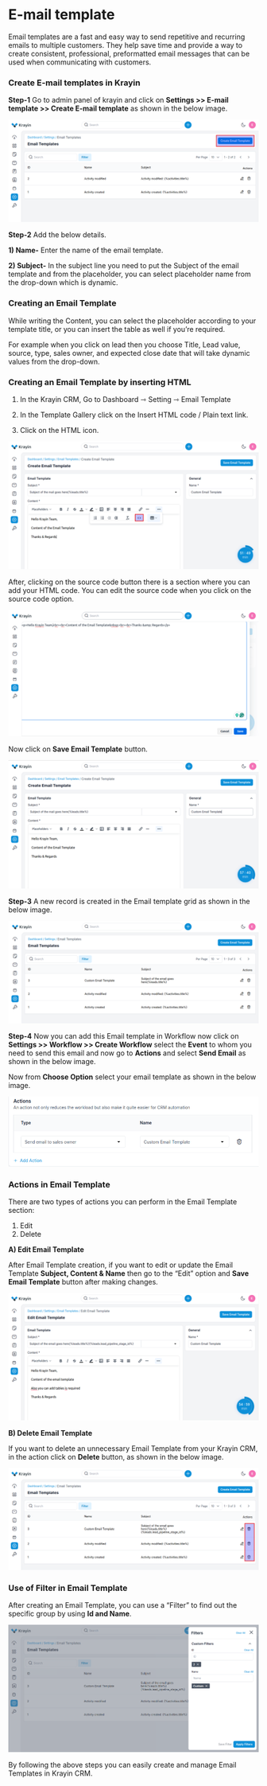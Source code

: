 # E-mail template

Email templates are a fast and easy way to send repetitive and recurring emails to multiple customers. They help save time and provide a way to create consistent, professional, preformatted email messages that can be used when communicating with customers.

### Create E-mail templates in Krayin

**Step-1** Go to admin panel of krayin and click on **Settings >> E-mail template >> Create E-mail template** as shown in the below image.

![Email Template](../../assets/2.x/images/setting/emailTemplate.png)

**Step-2** Add the below details.

**1) Name-** Enter the name of the email template.

**2) Subject-** In the subject line you need to put the Subject of the email template and from the placeholder, you can select placeholder name from the drop-down which is dynamic.

### Creating an Email Template

While writing the Content, you can select the placeholder according to your template title, or you can insert the table as well if you’re required.

For example when you click on lead then you choose Title, Lead value, source, type, sales owner, and expected close date that will take dynamic values from the drop-down.

### Creating an Email Template by inserting HTML
 
1) In the Krayin CRM, Go to Dashboard ⇾ Setting ⇾ Email Template

2) In the Template Gallery click on the Insert HTML code / Plain text link.

3) Click on the HTML icon.

![Create Template](../../assets/2.x/images/setting/html.png)

After, clicking on the source code button there is a section where you can add your HTML code. You can edit the source code when you click on the source code option.

![Create Template](../../assets/2.x/images/setting/htmlCode.png)

Now click on **Save Email Template** button.

![Create Template](../../assets/2.x/images/setting/createTemplate.png)

**Step-3** A new record is created in the Email template grid as shown in the below image.

![Template Grid](../../assets/2.x/images/setting/templateGrid.png)

**Step-4** Now you can add this Email template in Workflow now click on **Settings >> Workflow >> Create Workflow** select the **Event** to whom you need to send this email and now go to **Actions** and select **Send Email** as shown in the below image.
 
Now from **Choose Option** select your email template as shown in the below image.

![Workflow](../../assets/2.x/images/setting/assignTemplate.png)

### Actions in Email Template

There are two types of actions you can perform in the Email Template section:

1) Edit
2) Delete

**A) Edit Email Template**

After Email Template creation, if you want to edit or update the Email Template **Subject, Content & Name** then go to the “Edit” option and **Save Email Template** button after making changes. 

![Group Edit](../../assets/2.x/images/setting/editTemplate.png)

**B) Delete Email Template**

If you want to delete an unnecessary Email Template from your Krayin CRM, in the action click on **Delete** button, as shown in the below image.

![Group Delete](../../assets/2.x/images/setting/deleteTemplate.png)

### Use of Filter in Email Template

After creating an Email Template, you can use a “Filter” to find out the specific group by using **Id and Name**.

![Group Grid](../../assets/2.x/images/setting/templateFilter.png)

By following the above steps you can easily create and manage Email Templates in Krayin CRM.
